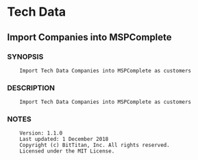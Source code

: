 # Tech Data
## Import Companies into MSPComplete
### SYNOPSIS
```
    Import Tech Data Companies into MSPComplete as customers
```
### DESCRIPTION
```
    Import Tech Data Companies into MSPComplete as customers
```
### NOTES
```
    Version: 1.1.0
    Last updated: 1 December 2018
    Copyright (c) BitTitan, Inc. All rights reserved.
    Licensed under the MIT License.
```

